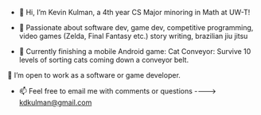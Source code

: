 - 👋 Hi, I’m Kevin Kulman, a 4th year CS Major minoring in Math at UW-T!
- 👀 Passionate about software dev, game dev, competitive programming, video games (Zelda, Final Fantasy etc.) story writing, brazilian jiu jitsu

- 🌱 Currently finishing a mobile Android game: Cat Conveyor: Survive 10 levels of sorting cats coming down a conveyor belt.

💞️ I’m open to work as a software or game developer.

- 📫 Feel free to email me with comments or questions ----> kdkulman@gmail.com 

<!---
kdkulman/kdkulman is a ✨ special ✨ repository because its `README.md` (this file) appears on your GitHub profile.
You can click the Preview link to take a look at your changes.
--->
